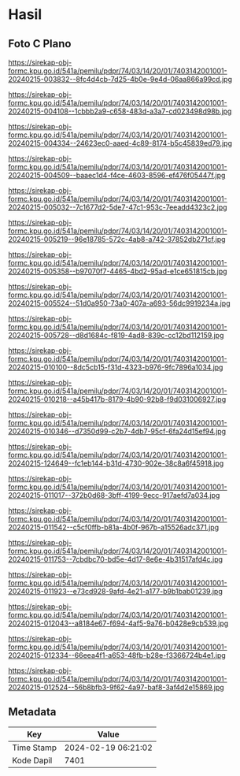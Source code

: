 # Hasil

## Foto C Plano

https://sirekap-obj-formc.kpu.go.id/541a/pemilu/pdpr/74/03/14/20/01/7403142001001-20240215-003832--8fc4d4cb-7d25-4b0e-9e4d-06aa866a99cd.jpg

https://sirekap-obj-formc.kpu.go.id/541a/pemilu/pdpr/74/03/14/20/01/7403142001001-20240215-004108--1cbbb2a9-c658-483d-a3a7-cd023498d98b.jpg

https://sirekap-obj-formc.kpu.go.id/541a/pemilu/pdpr/74/03/14/20/01/7403142001001-20240215-004334--24623ec0-aaed-4c89-8174-b5c45839ed79.jpg

https://sirekap-obj-formc.kpu.go.id/541a/pemilu/pdpr/74/03/14/20/01/7403142001001-20240215-004509--baaec1d4-f4ce-4603-8596-ef476f05447f.jpg

https://sirekap-obj-formc.kpu.go.id/541a/pemilu/pdpr/74/03/14/20/01/7403142001001-20240215-005032--7c1677d2-5de7-47c1-953c-7eeadd4323c2.jpg

https://sirekap-obj-formc.kpu.go.id/541a/pemilu/pdpr/74/03/14/20/01/7403142001001-20240215-005219--96e18785-572c-4ab8-a742-37852db271cf.jpg

https://sirekap-obj-formc.kpu.go.id/541a/pemilu/pdpr/74/03/14/20/01/7403142001001-20240215-005358--b97070f7-4465-4bd2-95ad-e1ce651815cb.jpg

https://sirekap-obj-formc.kpu.go.id/541a/pemilu/pdpr/74/03/14/20/01/7403142001001-20240215-005524--51d0a950-73a0-407a-a693-56dc9919234a.jpg

https://sirekap-obj-formc.kpu.go.id/541a/pemilu/pdpr/74/03/14/20/01/7403142001001-20240215-005728--d8d1684c-f819-4ad8-839c-cc12bd112159.jpg

https://sirekap-obj-formc.kpu.go.id/541a/pemilu/pdpr/74/03/14/20/01/7403142001001-20240215-010100--8dc5cb15-f31d-4323-b976-9fc7896a1034.jpg

https://sirekap-obj-formc.kpu.go.id/541a/pemilu/pdpr/74/03/14/20/01/7403142001001-20240215-010218--a45b417b-8179-4b90-92b8-f9d031006927.jpg

https://sirekap-obj-formc.kpu.go.id/541a/pemilu/pdpr/74/03/14/20/01/7403142001001-20240215-010346--d7350d99-c2b7-4db7-95cf-6fa24d15ef94.jpg

https://sirekap-obj-formc.kpu.go.id/541a/pemilu/pdpr/74/03/14/20/01/7403142001001-20240215-124649--fc1eb144-b31d-4730-902e-38c8a6f45918.jpg

https://sirekap-obj-formc.kpu.go.id/541a/pemilu/pdpr/74/03/14/20/01/7403142001001-20240215-011017--372b0d68-3bff-4199-9ecc-917aefd7a034.jpg

https://sirekap-obj-formc.kpu.go.id/541a/pemilu/pdpr/74/03/14/20/01/7403142001001-20240215-011542--c5cf0ffb-b81a-4b0f-967b-a15526adc371.jpg

https://sirekap-obj-formc.kpu.go.id/541a/pemilu/pdpr/74/03/14/20/01/7403142001001-20240215-011753--7cbdbc70-bd5e-4d17-8e6e-4b31517afd4c.jpg

https://sirekap-obj-formc.kpu.go.id/541a/pemilu/pdpr/74/03/14/20/01/7403142001001-20240215-011923--e73cd928-9afd-4e21-a177-b9b1bab01239.jpg

https://sirekap-obj-formc.kpu.go.id/541a/pemilu/pdpr/74/03/14/20/01/7403142001001-20240215-012043--a8184e67-f694-4af5-9a76-b0428e9cb539.jpg

https://sirekap-obj-formc.kpu.go.id/541a/pemilu/pdpr/74/03/14/20/01/7403142001001-20240215-012334--66eea4f1-a653-48fb-b28e-f3366724b4e1.jpg

https://sirekap-obj-formc.kpu.go.id/541a/pemilu/pdpr/74/03/14/20/01/7403142001001-20240215-012524--56b8bfb3-9f62-4a97-baf8-3af4d2e15869.jpg


## Metadata

| Key        | Value               |
| ---------- | ------------------- |
| Time Stamp | 2024-02-19 06:21:02 |
| Kode Dapil | 7401                |



